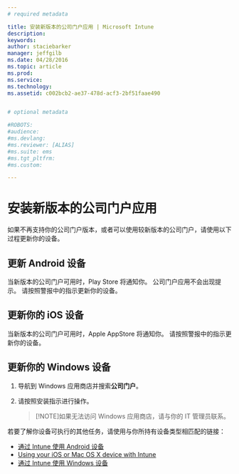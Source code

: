 ```yaml
---
# required metadata

title: 安装新版本的公司门户应用 | Microsoft Intune
description:
keywords:
author: staciebarker
manager: jeffgilb
ms.date: 04/28/2016
ms.topic: article
ms.prod:
ms.service:
ms.technology:
ms.assetid: c002bcb2-ae37-478d-acf3-2bf51faae490


# optional metadata

#ROBOTS:
#audience:
#ms.devlang:
#ms.reviewer: [ALIAS]
#ms.suite: ems
#ms.tgt_pltfrm:
#ms.custom:

---
```


# 安装新版本的公司门户应用

如果不再支持你的公司门户版本，或者可以使用较新版本的公司门户，请使用以下过程更新你的设备。

## 更新 Android 设备

当新版本的公司门户可用时，Play Store 将通知你。 公司门户应用不会出现提示。 请按照警报中的指示更新你的设备。

## 更新你的 iOS 设备

当新版本的公司门户可用时，Apple AppStore 将通知你。 请按照警报中的指示更新你的设备。

## 更新你的 Windows 设备

1.  导航到 Windows 应用商店并搜索**公司门户**。

2.  请按照安装指示进行操作。

    > [!NOTE]如果无法访问 Windows 应用商店，请与你的 IT 管理员联系。

若要了解你设备可执行的其他任务，请使用与你所持有设备类型相匹配的链接：

- [通过 Intune 使用 Android 设备](using-your-android-device-with-intune.md)</br>
- [Using your iOS or Mac OS X device with Intune](using-your-ios-or-mac-os-x-device-with-intune.md)</br>
- [通过 Intune 使用 Windows 设备](using-your-windows-device-with-intune.md)



<!--HONumber=May16_HO2-->


